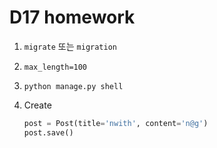 # D17 homework

1. `migrate` 또는 `migration`

2. `max_length=100`

3. `python manage.py shell`

4. Create

   ```python
   post = Post(title='nwith', content='n@g')
   post.save()
   ```

   





